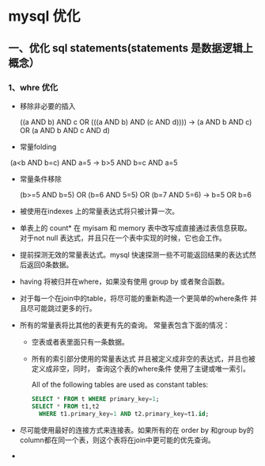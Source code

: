 # mysql 优化



## 一、优化 sql statements(statements 是数据逻辑上概念）





### 1、whre 优化

* 移除非必要的插入

   ((a AND b) AND c OR (((a AND b) AND (c AND d)))) -> (a AND b AND c) OR (a AND b AND c AND d)

* 常量folding

​      (a<b AND b=c) AND a=5 -> b>5 AND b=c AND a=5

* 常量条件移除

  (b>=5 AND b=5) OR (b=6 AND 5=5) OR (b=7 AND 5=6) -> b=5 OR b=6

* 被使用在indexes 上的常量表达式将只被计算一次。

* 单表上的  count* 在 myisam 和 memory 表中改写成直接通过表信息获取。 对于not null 表达式，并且只在一个表中实现的时候，它也会工作。

* 提前探测无效的常量表达式。mysql 快速探测一些不可能返回结果的表达式然后返回0条数据。

* having 将被归并在where，如果没有使用 group by 或者聚合函数。

* 对于每一个在join中的table，将尽可能的重新构造一个更简单的where条件 并且尽可能跳过更多的行。

* 所有的常量表将比其他的表更有先的查询。 常量表包含下面的情况：

  * 空表或者表里面只有一条数据。

  * 所有的索引部分使用的常量表达式 并且被定义成非空的表达式，并且也被定义成非空，同时， 查询这个表的where条件 使用了主键或唯一索引。

    All of the following tables are used as constant tables:

    ```sql
    SELECT * FROM t WHERE primary_key=1;
    SELECT * FROM t1,t2
      WHERE t1.primary_key=1 AND t2.primary_key=t1.id;
    ```

* 尽可能使用最好的连接方式来连接表。如果所有的在 order by 和group by的column都在同一个表，则这个表将在join中更可能的优先查询。
* 